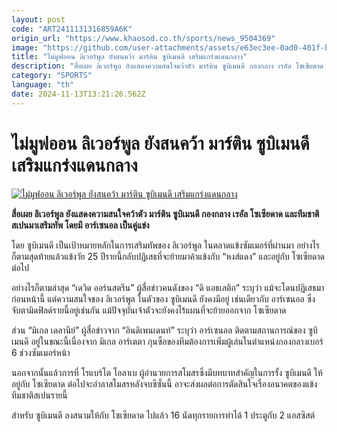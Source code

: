 ```yaml
---
layout: post
code: "ART2411131316859A6K"
origin_url: "https://www.khaosod.co.th/sports/news_9504369"
image: "https://github.com/user-attachments/assets/e63ec3ee-0ad0-401f-b636-0521eef08c95"
title: "ไม่มูฟออน ลิเวอร์พูล ยังสนคว้า มาร์ติน ซูบิเมนดี เสริมแกร่งแดนกลาง"
description: "สื่อเผย ลิเวอร์พูล ยังแสดงความสนใจคว้าตัว มาร์ติน ซูบิเมนดี กองกลาง เรอัล โซเซียดาด และทีมชาติสเปนมาเสริมทัพ โดยมี อาร์เซนอล เป็นคู่แข่ง"
category: "SPORTS"
language: "th"
date: 2024-11-13T13:21:26.562Z
---
```


# ไม่มูฟออน ลิเวอร์พูล ยังสนคว้า มาร์ติน ซูบิเมนดี เสริมแกร่งแดนกลาง

[![ไม่มูฟออน ลิเวอร์พูล ยังสนคว้า มาร์ติน ซูบิเมนดี เสริมแกร่งแดนกลาง](https://www.khaosod.co.th/wpapp/uploads/2024/11/zubimendi-liverpool-7766.jpg "ไม่มูฟออน ลิเวอร์พูล ยังสนคว้า มาร์ติน ซูบิเมนดี เสริมแกร่งแดนกลาง")](https://www.khaosod.co.th/wpapp/uploads/2024/11/zubimendi-liverpool-7766.jpg)

**สื่อเผย ลิเวอร์พูล ยังแสดงความสนใจคว้าตัว มาร์ติน ซูบิเมนดี กองกลาง เรอัล โซเซียดาด และทีมชาติสเปนมาเสริมทัพ โดยมี อาร์เซนอล เป็นคู่แข่ง**

โดย ซูบิเมนดี เป็นเป้าหมายหลักในการเสริมทัพของ ลิเวอร์พูล ในตลาดแข้งซัมเมอร์ที่ผ่านมา อย่างไรก็ตามสุดท้ายแล้วแข้งวัย 25 ปีรายนี้กลับปฏิเสธที่จะย้ายมาค้าแข้งกับ “หงส์แดง” และอยู่กับ โซเซียดาด ต่อไป

อย่างไรก็ตามล่าสุด “เดวิด ออร์นสตรีน” ผู้สื่อข่าวคนดังของ “ดิ แอธเลติก” ระบุว่า แม้จะโดนปฎิเสธมาก่อนหน้านี้ แต่ความสนใจของ ลิเวอร์พูล ในตัวของ ซูบิเมนดี ยังคงมีอยู่ เช่นเดียวกับ อาร์เซนอล ซึ่งจับตามิดฟิลด์รายนี้อยู่เช่นกัน แม้ปัจจุบันเจ้าตัวจะยังคงไร้แผนที่จะย้ายออกจาก โซเซียดาด

ส่วน “มิเกล เดลานีย์” ผู้สื่อข่าวจาก “อินดิเพนเดนท์” ระบุว่า อาร์เซนอล ติดตามสถานการณ์ของ ซูบิเมนดี อยู่ในขณะนี้เนื่องจาก มิเกล อาร์เตตา กุนซือของทีมต้องการเพิ่มผู้เล่นในตำแหน่งกองกลางเบอร์ 6 ช่วงซัมเมอร์หน้า

นอกจากนั้นแล้วการที่ โรแบร์โต โอลาเบ ผู้อำนวยการสโมสรซึ่งมีบทบาทสำคัญในการรั้ง ซูบิเมนดี ให้อยู่กับ โซเซียดาด ต่อไปจะอำลาสโมสรหลังจบซีซั่นนี้ อาจะส่งผลต่อการตัดสินใจเรื่องอนาคตของแข้งทีมชาติสเปนรายนี้

สำหรับ ซูบิเมนดี ลงสนามให้กับ โซเซียดาด ไปแล้ว 16 นัดทุกรายการทำได้ 1 ประตูกับ 2 แอสซิสต์
